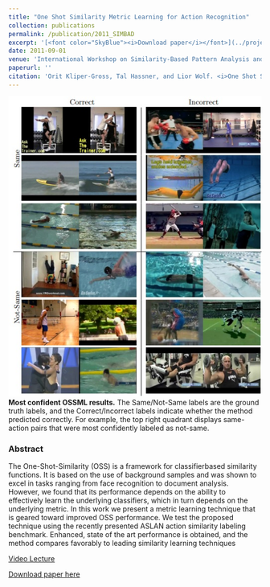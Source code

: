 ```yaml
---
title: "One Shot Similarity Metric Learning for Action Recognition"
collection: publications
permalink: /publication/2011_SIMBAD
excerpt: '[<font color="SkyBlue"><i>Download paper</i></font>](../projects/simbad/simbad_2011.pdf)'
date: 2011-09-01
venue: 'International Workshop on Similarity-Based Pattern Analysis and Recognition (SIMBAD), Venice, Italy'
paperurl: ''
citation: 'Orit Kliper-Gross, Tal Hassner, and Lior Wolf. <i>One Shot Similarity Metric Learning for Action Recognition.</i> International Workshop on Similarity-Based Pattern Analysis and Recognition (SIMBAD), Venice, Italy, 2011.'
---
```


<img src='../projects/simbad/teaser.jpg'><br/>
<b>Most confident OSSML results.</b> The Same/Not-Same labels are the ground truth labels, and the Correct/Incorrect labels indicate whether the method predicted correctly. For example, the top right quadrant displays same-action pairs that were most confidently labeled as not-same.

### Abstract
The One-Shot-Similarity (OSS) is a framework for classifierbased similarity functions. It is based on the use of background samples and was shown to excel in tasks ranging from face recognition to document analysis. However, we found that its performance depends on the ability to effectively learn the underlying classifiers, which in turn depends on the underlying metric.
In this work we present a metric learning technique that is geared toward improved OSS performance. We test the proposed technique using the recently presented ASLAN action similarity labeling benchmark. Enhanced, state of the art performance is obtained, and the method compares favorably to leading similarity learning techniques


[Video Lecture](http://videolectures.net/simbad2011_kliper_gross_recognition/)

[Download paper here](../projects/simbad/simbad_2011.pdf)
